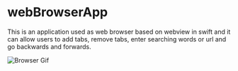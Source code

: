 # webBrowserApp
This is an application used as web browser based on webview in swift and it can allow users to add tabs, remove tabs, enter searching words or url and go backwards and forwards.

![Browser Gif](./webBrowser.giff)


